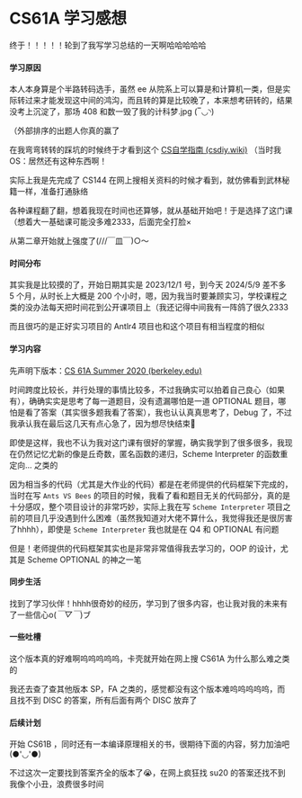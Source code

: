 # CS61A 学习感想

终于！！！！！轮到了我写学习总结的一天啊哈哈哈哈哈



#### 学习原因

本人本身算是个半路转码选手，虽然 ee 从院系上可以算是和计算机一类，但是实际转过来才能发现这中间的鸿沟，而且转的算是比较晚了，本来想考研转的，结果没考上沉淀了，那场 408 和数一毁了我的计科梦.jpg (‾◡◝)

（外部排序的出题人你真的赢了



在我弯弯转转的踩坑的时候终于才看到这个 [CS自学指南 (csdiy.wiki)](https://csdiy.wiki/) （当时我OS：居然还有这种东西啊！

实际上我是先完成了 CS144 在网上搜相关资料的时候才看到，就仿佛看到武林秘籍一样，准备打通脉络

各种课程翻了翻，想着我现在时间也还算够，就从基础开始吧！于是选择了这门课（想着大一基础课可能没多难2333，后面完全打脸×

从第二章开始就上强度了(///￣皿￣)○～



#### 时间分布

其实我是比较摸的了，开始日期其实是 2023/12/1 号，到今天 2024/5/9 差不多 5 个月，从时长上大概是 200 个小时，嗯，因为我当时要兼顾实习，学校课程之类的没办法每天把时间花到公开课项目上（我还记得中间我有一阵鸽了很久2333

而且很巧的是正好实习项目的 Antlr4 项目也和这个项目有相当程度的相似



#### 学习内容

先声明下版本：[CS 61A Summer 2020 (berkeley.edu)](https://inst.eecs.berkeley.edu/~cs61a/su20/) 

时间跨度比较长，并行处理的事情比较多，不过我确实可以拍着自己良心（如果有），确确实实是思考了每一道题目，没有遗漏哪怕是一道 OPTIONAL 题目，哪怕是看了答案（其实很多题我看了答案），我也认认真真思考了，Debug 了，不过我承认我在最后这几天有点心急了，因为想尽快结束🥲

即使是这样，我也不认为我对这门课有很好的掌握，确实我学到了很多很多，我现在仍然记忆尤新的像是丘奇数，匿名函数的递归，Scheme Interpreter 的函数重定向... 之类的

因为相当多的代码（尤其是大作业的代码）都是在老师提供的代码框架下完成的，当时在写 `Ants VS Bees` 的项目的时候，我看了看和题目无关的代码部分，真的是十分感叹，整个项目设计的非常巧妙，实际上我在写 `Scheme Interpreter` 项目之前的项目几乎没遇到什么困难（虽然我知道对大佬不算什么，我觉得我还是很厉害了hhhh），即使是 `Scheme Interpreter` 我也就是在 Q4 和 OPTIONAL 有问题

但是！老师提供的代码框架其实也是非常非常值得我去学习的，OOP 的设计，尤其是 Scheme OPTIONAL 的神之一笔



#### 同步生活

找到了学习伙伴！hhhh很奇妙的经历，学习到了很多内容，也让我对我的未来有了一些信心o(*￣▽￣*)ブ



#### 一些吐槽

这个版本真的好难啊呜呜呜呜呜，卡壳就开始在网上搜 CS61A 为什么那么难之类的

我还去查了查其他版本 SP，FA 之类的，感觉都没有这个版本难呜呜呜呜呜，而且找不到 DISC 的答案，所有后面有两个 DISC 放弃了



#### 后续计划

开始 CS61B ，同时还有一本编译原理相关的书，很期待下面的内容，努力加油吧(●'◡'●)

不过这次一定要找到答案齐全的版本了😭，在网上疯狂找 su20 的答案还找不到我像个小丑，浪费很多时间
